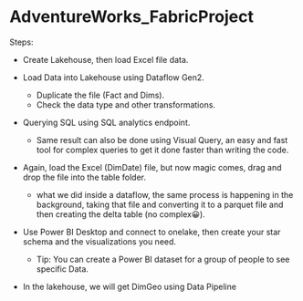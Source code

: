 # AdventureWorks_FabricProject

Steps:
- Create Lakehouse, then load Excel file data.
- Load Data into Lakehouse using Dataflow Gen2.
  - Duplicate the file (Fact and Dims).
  - Check the data type and other transformations.
- Querying SQL using SQL analytics endpoint.
  - Same result can also be done using Visual Query, an easy and fast tool for complex queries to get it done faster than writing the code.
 
    
- Again, load the Excel (DimDate) file, but now magic comes, drag and drop the file into the table folder.
  - what we did inside a dataflow, the same process is happening in the background, taking that file and converting it to a parquet file and then creating the delta table (no complex😀).

- Use Power BI Desktop and connect to onelake, then create your star schema and the visualizations you need.
  - Tip: You can create a Power BI dataset for a group of people to see specific Data.
 
- In the lakehouse, we will get DimGeo using Data Pipeline
 

